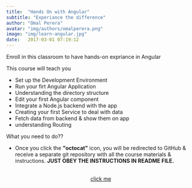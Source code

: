 ```yaml
---
title:  "Hands On with Angular"
subtitle: "Experiance the difference"
author: "Omal Perera"
avatar: "img/authors/omalperera.png"
image: "img/learn-angular.jpg"
date:   2017-03-01 07:19:12
---
```


Enroll in this classroom to have hands-on expriance in Angular

This course will teach you 
* Set up the Development Environment
* Run your firt Angular Application
* Understanding the directory structure
* Edit your first Angular component
* Integrate a Node.js backend with the app
* Creating your first Service to deal with data
* Fetch data from backend & show them on app
* understanding Routing

What you need to do??
- Once you click the **"octocat"** icon, you will be redirected to GitHub & receive a separate git repository with all the course materials & instructions. 
**JUST OBEY THE INSTRUCTIONS IN README FILE.**


<center><a href="https://classroom.github.com/a/AnUeARcp"><i class="fa fa-github fa-5x"></i><br>click me</a></center>

